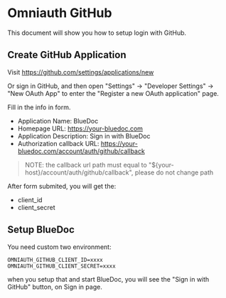 # Omniauth GitHub

This document will show you how to setup login with GitHub.

## Create GitHub Application

Visit https://github.com/settings/applications/new

Or sign in GitHub, and then open "Settings" -> "Developer Settings" -> "New OAuth App" to enter the "Register a new OAuth application" page.

Fill in the info in form.

- Application Name: BlueDoc
- Homepage URL: https://your-bluedoc.com
- Application Description: Sign in with BlueDoc
- Authorization callback URL: https://your-bluedoc.com/account/auth/github/callback

> NOTE: the callback url path must equal to "${your-host}/account/auth/github/callback", please do not change path


After form submited, you will get the:

- client_id
- client_secret

## Setup BlueDoc

You need custom two environment:

```
OMNIAUTH_GITHUB_CLIENT_ID=xxxx
OMNIAUTH_GITHUB_CLIENT_SECRET=xxxx
```

when you setup that and start BlueDoc, you will see the "Sign in with GitHub" button, on Sign in page.